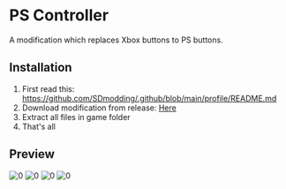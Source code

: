 # PS Controller
A modification which replaces Xbox buttons to PS buttons.

## Installation
1. First read this: https://github.com/SDmodding/.github/blob/main/profile/README.md
2. Download modification from release: [Here](https://github.com/SDmodding/PS-Controller/releases/download/v1.1/PS-Controller.rar)
3. Extract all files in game folder
4. That's all

## Preview
![0](https://i.imgur.com/2FpNdpL.png)
![0](https://i.imgur.com/Cj87Hx3.png)
![0](https://i.imgur.com/Yv23003.png)
![0](https://i.imgur.com/oWFRQ7D.png)
